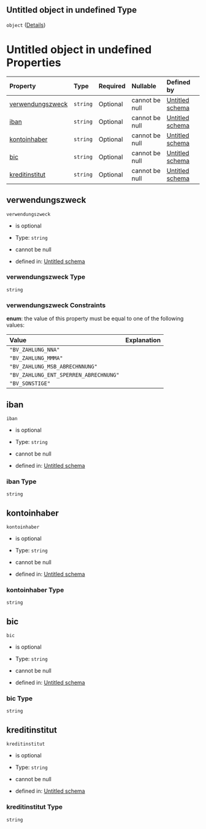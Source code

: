 ## Untitled object in undefined Type

`object` ([Details](bankverbindung.md))

# Untitled object in undefined Properties

| Property                              | Type     | Required | Nullable       | Defined by                                                                                                                                                                                                      |
| :------------------------------------ | :------- | :------- | :------------- | :-------------------------------------------------------------------------------------------------------------------------------------------------------------------------------------------------------------- |
| [verwendungszweck](#verwendungszweck) | `string` | Optional | cannot be null | [Untitled schema](bankverbindungverwendungszweck.md "https://raw.githubusercontent.com/conuti-gmbh/bo4e-schema/master/schemas/v1/enum/BankverbindungVerwendungszweck.schema.json#/properties/verwendungszweck") |
| [iban](#iban)                         | `string` | Optional | cannot be null | [Untitled schema](bankverbindung-properties-iban.md "https://raw.githubusercontent.com/conuti-gmbh/bo4e-schema/master/schemas/v1/com/Bankverbindung.schema.json#/properties/iban")                              |
| [kontoinhaber](#kontoinhaber)         | `string` | Optional | cannot be null | [Untitled schema](bankverbindung-properties-kontoinhaber.md "https://raw.githubusercontent.com/conuti-gmbh/bo4e-schema/master/schemas/v1/com/Bankverbindung.schema.json#/properties/kontoinhaber")              |
| [bic](#bic)                           | `string` | Optional | cannot be null | [Untitled schema](bankverbindung-properties-bic.md "https://raw.githubusercontent.com/conuti-gmbh/bo4e-schema/master/schemas/v1/com/Bankverbindung.schema.json#/properties/bic")                                |
| [kreditinstitut](#kreditinstitut)     | `string` | Optional | cannot be null | [Untitled schema](bankverbindung-properties-kreditinstitut.md "https://raw.githubusercontent.com/conuti-gmbh/bo4e-schema/master/schemas/v1/com/Bankverbindung.schema.json#/properties/kreditinstitut")          |

## verwendungszweck



`verwendungszweck`

*   is optional

*   Type: `string`

*   cannot be null

*   defined in: [Untitled schema](bankverbindungverwendungszweck.md "https://raw.githubusercontent.com/conuti-gmbh/bo4e-schema/master/schemas/v1/enum/BankverbindungVerwendungszweck.schema.json#/properties/verwendungszweck")

### verwendungszweck Type

`string`

### verwendungszweck Constraints

**enum**: the value of this property must be equal to one of the following values:

| Value                                 | Explanation |
| :------------------------------------ | :---------- |
| `"BV_ZAHLUNG_NNA"`                    |             |
| `"BV_ZAHLUNG_MMMA"`                   |             |
| `"BV_ZAHLUNG_MSB_ABRECHNNUNG"`        |             |
| `"BV_ZAHLUNG_ENT_SPERREN_ABRECHNUNG"` |             |
| `"BV_SONSTIGE"`                       |             |

## iban



`iban`

*   is optional

*   Type: `string`

*   cannot be null

*   defined in: [Untitled schema](bankverbindung-properties-iban.md "https://raw.githubusercontent.com/conuti-gmbh/bo4e-schema/master/schemas/v1/com/Bankverbindung.schema.json#/properties/iban")

### iban Type

`string`

## kontoinhaber



`kontoinhaber`

*   is optional

*   Type: `string`

*   cannot be null

*   defined in: [Untitled schema](bankverbindung-properties-kontoinhaber.md "https://raw.githubusercontent.com/conuti-gmbh/bo4e-schema/master/schemas/v1/com/Bankverbindung.schema.json#/properties/kontoinhaber")

### kontoinhaber Type

`string`

## bic



`bic`

*   is optional

*   Type: `string`

*   cannot be null

*   defined in: [Untitled schema](bankverbindung-properties-bic.md "https://raw.githubusercontent.com/conuti-gmbh/bo4e-schema/master/schemas/v1/com/Bankverbindung.schema.json#/properties/bic")

### bic Type

`string`

## kreditinstitut



`kreditinstitut`

*   is optional

*   Type: `string`

*   cannot be null

*   defined in: [Untitled schema](bankverbindung-properties-kreditinstitut.md "https://raw.githubusercontent.com/conuti-gmbh/bo4e-schema/master/schemas/v1/com/Bankverbindung.schema.json#/properties/kreditinstitut")

### kreditinstitut Type

`string`
